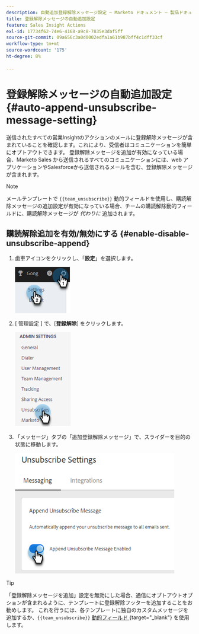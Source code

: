 ```yaml
---
description: 自動追加登録解除メッセージ設定 – Marketo ドキュメント – 製品ドキュメント
title: 登録解除メッセージの自動追加設定
feature: Sales Insight Actions
exl-id: 17734f62-74e6-4168-a9c8-7835e3daf5ff
source-git-commit: 09a656c3a0d0002edfa1a61b987bff4c1dff33cf
workflow-type: tm+mt
source-wordcount: '175'
ht-degree: 8%

---
```


# 登録解除メッセージの自動追加設定 {#auto-append-unsubscribe-message-setting}

送信されたすべての営業Insightのアクションのメールに登録解除メッセージが含まれていることを確認します。これにより、受信者はコミュニケーションを簡単にオプトアウトできます。 登録解除メッセージを追加が有効になっている場合、Marketo Sales から送信されるすべてのコミュニケーションには、web アプリケーションやSalesforceから送信されるメールを含む、登録解除メッセージが含まれます。

>[!NOTE]
>
>メールテンプレートで `{{team_unsubscribe}}` 動的フィールドを使用し、購読解除メッセージの追加設定が有効になっている場合、チームの購読解除動的フィールドに、購読解除メッセージが _代わりに_ 追加されます。

## 購読解除追加を有効/無効にする {#enable-disable-unsubscribe-append}

1. 歯車アイコンをクリックし、「**設定**」を選択します。

   ![](assets/auto-append-unsubscribe-message-setting-1.png)

1. [ 管理設定 ] で、[**登録解除**] をクリックします。

   ![](assets/auto-append-unsubscribe-message-setting-2.png)

1. 「メッセージ」タブの「追加登録解除メッセージ」で、スライダーを目的の状態に移動します。

   ![](assets/auto-append-unsubscribe-message-setting-3.png)

>[!TIP]
>
>「登録解除メッセージを追加」設定を無効にした場合、通信にオプトアウトオプションが含まれるように、テンプレートに登録解除フッターを追加することをお勧めします。 これを行うには、各テンプレートに独自のカスタムメッセージを追加するか、`{{team_unsubscribe}}` [ 動的フィールド ](/help/marketo/product-docs/marketo-sales-insight/actions/templates/dynamic-fields.md){target="_blank"} を使用します。
